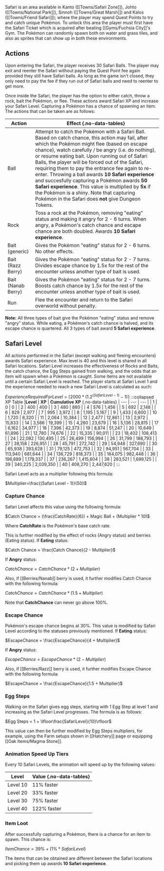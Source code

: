Safari is an area available in Kanto ([[Towns/Safari Zone]]), Johto ([[Towns/National Park]]), Sinnoh ([[Towns/Great Marsh]]) and Kalos ([[Towns/Friend Safari]]); where the player may spend Quest Points to try and catch unique Pokémon. To unlock this area the player must first have the Safari Ticket which is acquired after beating [[Gyms/Fuchsia City]]'s Gym. The Pokémon can randomly spawn both on water and grass tiles, and also as sprites that can show up in both these environments.

## Actions
Upon entering the Safari, the player receives 30 Safari Balls. The player may exit and reenter the Safari without paying the Quest Point fee again provided they still have Safari balls. As long as the game isn't closed, they only need to pay the fee if they run out of Safari balls and need to reenter to get more.

Once inside the Safari, the player has the option to either catch, throw a rock, bait the Pokémon, or flee. These actions award Safari XP and increase your Safari Level. Capturing a Pokémon has a chance of spawning an item. The actions that can be taken are as follows:

|**Action** | **Effect** {.no-data-tables}
|---|---|
|Ball | Attempt to catch the Pokémon with a Safari Ball. Based on catch chance, this action may fail, after which the Pokémon might flee (based on escape chance), watch carefully / be angry (i.e. do nothing), or resume eating bait. Upon running out of Safari Balls, the player will be forced out of the Safari, requiring them to pay the entrance fee again to re-enter. Throwing a ball awards **10 Safari experience** and succesfully capturing a Pokémon awards **50 Safari experience**. This value is multiplied by **5x** if the Pokémon is a shiny. Note that capturing Pokémon in the Safari does **not** give Dungeon Tokens.
|Rock | Toss a rock at the Pokémon, removing "eating" status and making it angry for 2 - 6 turns. When angry, a Pokémon's catch chance and escape chance are both doubled.  Awards **10 Safari experience**.
|Bait (generic) | Gives the Pokémon "eating" status for 2 - 6 turns. No other effects.
|Bait (Razz Berry) | Gives the Pokémon "eating" status for 2 - 7 turns. Divides escape chance by 1.5x for the rest of the encounter unless another type of bait is used.
|Bait (Nanab Berry) | Gives the Pokémon "eating" status for 2 - 7 turns. Boosts catch chance by 1.5x for the rest of the encounter unless another type of bait is used.
|Run | Flee the encounter and return to the Safari overworld without penalty.

**Note:** All three types of bait give the Pokémon "eating" status and remove "angry" status. While eating, a Pokémon's catch chance is halved, and its escape chance is quartered. All 3 types of bait award **5 Safari experience**.

## Safari Level
All actions performed in the Safari (except walking and fleeing encounters) awards Safari experience. Max level is 40 and this level is shared in all Safari locations. Safari Level increases the effectiveness of Rocks and Baits, the catch chance, the Egg Steps gained from walking, and the odds that an item will spawn when a Pokémon is caught. Some items are not available until a certain Safari Level is reached. The player starts at Safari Level 1 and the experience needed to reach a new Safari Level is calculated as such:

$ExperienceRequiredForLevel=⌈2000 * (1.2 ^ {(Safari Level - 1)} - 1)⌉$
:::collapsed XP Table
|**Level** | **XP** | **Cumulative XP** {.no-data-tables}
| --- | --- | --- |
| 1 | 0 | 0 |
| 2 | 400 | 400 |
| 3 | 480 | 880 |
| 4 | 576 | 1,456 |
| 5 | 692 | 2,148 |
| 6 | 829 | 2,977 |
| 7 | 995 | 3,972 |
| 8 | 1,195 | 5,167 |
| 9 | 1,433 | 6,600 |
| 10 | 1,720 | 8,320 |
| 11 | 2,064 | 10,384 |
| 12 | 2,477 | 12,861 |
| 13 | 2,972 | 15,833 |
| 14 | 3,566 | 19,399 |
| 15 | 4,280 | 23,679 |
| 16 | 5,136 | 28,815 |
| 17 | 6,162 | 34,977 |
| 18 | 7,396 | 42,373 |
| 19 | 8,874 | 51,247 |
| 20 | 10,649 | 61,896 |
| 21 | 12,780 | 74,676 |
| 22 | 15,335 | 90,011 |
| 23 | 18,402 | 108,413 |
| 24 | 22,082 | 130,495 |
| 25 | 26,499 | 156,994 |
| 26 | 31,799 | 188,793 |
| 27 | 38,158 | 226,951 |
| 28 | 45,791 | 272,742 |
| 29 | 54,948 | 327,690 |
| 30 | 65,938 | 393,628 |
| 31 | 79,125 | 472,753 |
| 32 | 94,951 | 567,704 |
| 33 | 113,940 | 681,644 |
| 34 | 136,729 | 818,373 |
| 35 | 164,075 | 982,448 |
| 36 | 196,889 | 1,179,337 |
| 37 | 236,267 | 1,415,604 |
| 38 | 283,521 | 1,699,125 |
| 39 | 340,225 | 2,039,350 |
| 40 | 408,270 | 2,447,620 |
:::

Safari Level acts as a multiplier following this formula:

$Multiplier=\frac{(Safari Level - 1)}{50}$

### Capture Chance
Safari Level affects this value using the following formula:

$Catch Chance = (\frac{CatchRate}{6}) + Magic Ball + (Multiplier * 10)$

Where **CatchRate** is the Pokémon's base catch rate.

This is further modified by the effect of rocks (Angry status) and berries (Eating status). If **Eating** status:

$Catch Chance = \frac{Catch Chance}{2 - Multiplier}$

If **Angry** status:

$Catch Chance = Catch Chance * (2 + Multiplier)$

Also, if [[Berries/Nanab]] berry is used, it further modifies Catch Chance with the following formula:

$Catch Chance = Catch Chance * (1.5 + Multiplier)$

Note that **CatchChance** can never go above 100%.

### Escape Chance
Pokémon's escape chance begins at 30%. This value is modified by Safari Level according to the statuses previously mentioned. If **Eating** status:

$EscapeChance = \frac{EscapeChance}{4 + Multiplier}$

If **Angry** status:

$EscapeChance = EscapeChance * (2 - Multiplier)$

Also, if [[Berries/Razz]] berry is used, it further modifies Escape Chance with the following formula:

$EscapeChance = \frac{EscapeChance}{1.5 + Multiplier}$

### Egg Steps
Walking on the Safari gives egg steps, starting with 1 Egg Step at level 1 and increasing as the Safari Level progresses. The formula is as follows:

$Egg Steps = 1 + \lfloor\frac{SafariLevel}{10}\rfloor$

This value can then be further modified by Egg Steps multipliers, for example, using the Farm setups shown in [[Hatchery]] page or equipping [[Oak Items/Magma Stone]].

### Animation Speed Up Tiers
Every 10 Safari Levels, the animation will speed up by the following values:

|**Level** | **Value** {.no-data-tables}
|---|---|
|Level 10 | 11% faster
|Level 20 | 33% faster
|Level 30 | 75% faster
|Level 40 | 122% faster


### Item Loot
After successfully capturing a Pokémon, there is a chance for an item to spawn. This chance is:

$ItemChance = 39\% + (1\% * Safari Level)$

The items that can be obtained are different between the Safari locations and picking them up awards **10 Safari experience**.